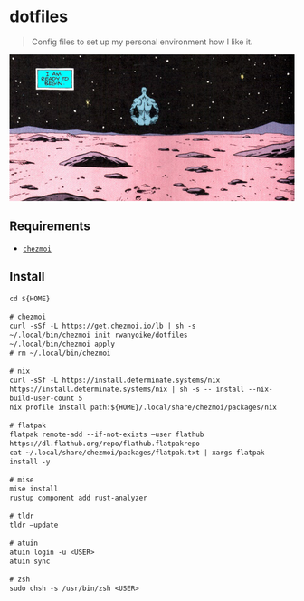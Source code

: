 # dotfiles

> Config files to set up my personal environment how I like it.

<p align="center">
  <img src="assets/rEM1ASC.png" alt="dotfiles">
</p>

## Requirements

- [`chezmoi`](https://github.com/twpayne/chezmoi)

## Install

```shell
cd ${HOME}

# chezmoi
curl -sSf -L https://get.chezmoi.io/lb | sh -s
~/.local/bin/chezmoi init rwanyoike/dotfiles
~/.local/bin/chezmoi apply
# rm ~/.local/bin/chezmoi

# nix
curl -sSf -L https://install.determinate.systems/nix https://install.determinate.systems/nix | sh -s -- install --nix-build-user-count 5
nix profile install path:${HOME}/.local/share/chezmoi/packages/nix

# flatpak
flatpak remote-add --if-not-exists –user flathub https://dl.flathub.org/repo/flathub.flatpakrepo
cat ~/.local/share/chezmoi/packages/flatpak.txt | xargs flatpak install -y

# mise
mise install
rustup component add rust-analyzer

# tldr
tldr –update

# atuin
atuin login -u <USER>
atuin sync

# zsh
sudo chsh -s /usr/bin/zsh <USER>
```
